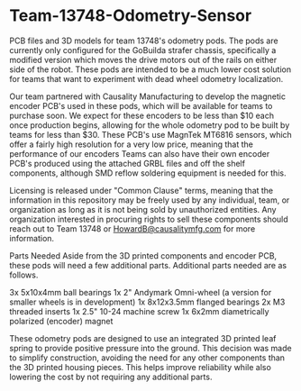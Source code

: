 # Team-13748-Odometry-Sensor
PCB files and 3D models for team 13748's odometry pods. The pods are currently only configured for the GoBuilda strafer chassis, specifically a modified version which moves the drive motors out of the rails on either side of the robot. These pods are intended to be a much lower cost solution for teams that want to experiment with dead wheel odometry localization. 

Our team partnered with Causality Manufacturing to develop the magnetic encoder PCB's used in these pods, which will be available for teams to purchase soon. We expect for these encoders to be less than $10 each once production begins, allowing for the whole odometry pod to be built by teams for less than $30. These PCB's use MagnTek MT6816 sensors, which offer a fairly high resolution for a very low price, meaning that the performance of our encoders 
Teams can also have their own encoder PCB's produced using the attached GRBL files and off the shelf components, although SMD reflow soldering equipment is needed for this.

Licensing is released under "Common Clause" terms, meaning that the information in this repository may be freely used by any individual, team, or organization as long as it is not being sold by unauthorized entities. Any organization interested in procuring rights to sell these components should reach out to Team 13748 or HowardB@causalitymfg.com for more information.


Parts Needed
Aside from the 3D printed components and encoder PCB, these pods will need a few additional parts. Additional parts needed are as follows.

3x 5x10x4mm ball bearings
1x 2" Andymark Omni-wheel (a version for smaller wheels is in development)
1x 8x12x3.5mm flanged bearings
2x M3 threaded inserts
1x 2.5" 10-24 machine screw
1x 6x2mm diametrically polarized (encoder) magnet


These odometry pods are designed to use an integrated 3D printed leaf spring to provide positive pressure into the ground. This decision was made to simplify construction, avoiding the need for any other components than the 3D printed housing pieces. This helps improve reliability while also lowering the cost by not requiring any additional parts.
